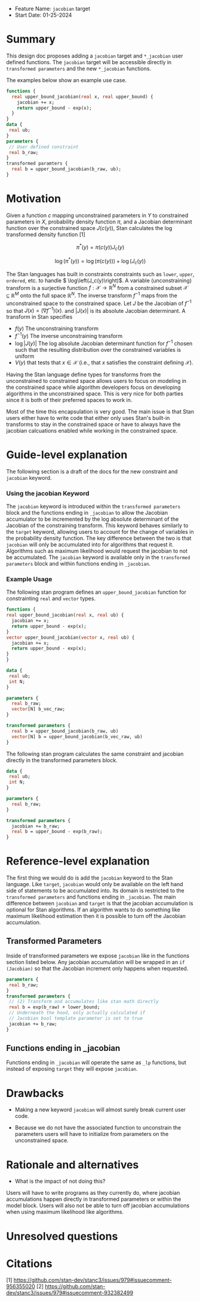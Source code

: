 - Feature Name: `jacobian` target
- Start Date: 01-25-2024

# Summary
[summary]: #summary

This design doc proposes adding a `jacobian` target and `*_jacobian` user defined functions. The `jacobian` target will be accessible directly in `transformed parameters` and the new `*_jacobian` functions.


The examples below show an example use case.

```stan
functions {
  real upper_bound_jacobian(real x, real upper_bound) {
    jacobian += x;
    return upper_bound - exp(x);
  }
}
data {
 real ub;
}
parameters {
 // User defined constraint
 real b_raw;
}
transformed paramters {
  real b = upper_bound_jacobian(b_raw, ub);
}
```

# Motivation
[motivation]: #motivation

Given a function $c$ mapping unconstrained parameters in $Y$ to constrained parameters in $X$, probability density function $\pi$, and a Jacobian determinant function over the constrained space $J(c(y))$, Stan calculates the log transformed density function [1]

$$
\pi^*(y) = \pi\left( c\left(y\right) \right) J_c\left(y\right)
$$

$$
\log\left(\pi^*(y)\right) = \log\left(\pi\left( c\left(y\right) \right)\right) + \log\left(J_c\left(y\right)\right)
$$

The Stan languages has built in constraints constraints such as `lower`, `upper`, `ordered`, etc. to handle $ \log\left(J_c(y)\right)$. A variable (unconstraining) transform is a surjective function $f:\mathcal{X} \rightarrow \mathbb{R}^N$ from a constrained subset $\mathcal{X} \subseteq \mathbb{R}^M$ onto the full space $\mathbb{R}^N$.
The inverse transform $f^{-1}$ maps from the unconstrained space to the constrained space. 
Let $J$ be the Jacobian of $f^{-1}$ so that $J(x) = (\nabla f^{-1})(x).$ and $|J(x)|$ is its absolute Jacobian determinant. A transform in Stan specifies 

- $f(y)$ The unconstraining transform
- $f^{-1}\left(y\right)$ The inverse unconstraining transform
- $\log |J(y)|$ The log absolute Jacobian determinant function for $f^{-1}$ chosen such that the resulting distribution over the constrained variables is uniform
- $V(y)$ that tests that $x \in \mathcal{X}$ (i.e., that $x$ satisfies the constraint defining $\mathcal{X}$).

Having the Stan language define types for transforms from the unconstrained to constrained space allows users to focus on modeling in the constrained space while algorithm developers focus on developing algorithms in the unconstrained space. 
This is very nice for both parties since it is both of their preferred spaces to work in.

Most of the time this encapsulation is very good. 
The main issue is that Stan users either have to write code that either only uses Stan's built-in transforms to stay in the constrained space or have to always have the jacobian calcuations enabled while working in the constrained space.




# Guide-level explanation
[guide-level-explanation]: #guide-level-explanation

The following section is a draft of the docs for the new constraint and `jacobian` keyword.

### Using the jacobian Keyword

The `jacobian` keyword is introduced within the `transformed parameters` block and the functions ending in `_jacobian` to allow the Jacobian accumulator to be incremented by the log absolute determinant of the Jacobian of the constraining transform. 
This keyword behaves similarly to the `target` keyword, allowing users to account for the change of variables in the probability density function. 
The key difference between the two is that `jacobian` will only be accumulated into for algorithms that request it. Algorithms such as maximum likelihood would request the jacobian to not be accumulated. 
The `jacobian` keyword is available only in the `transformed parameters` block and within functions ending in `_jacobian`.


### Example Usage

The following stan program defines an `upper_bound_jacobian` function for constrainting `real` and `vector` types.

```stan
functions {
real upper_bound_jacobian(real x, real ub) {
  jacobian += x;
  return upper_bound - exp(x);
}
vector upper_bound_jacobian(vector x, real ub) {
  jacobian += x;
  return upper_bound - exp(x);
}
}

data {
 real ub;
 int N;
}

parameters {
  real b_raw;
  vector[N] b_vec_raw;
}

transformed parameters {
  real b = upper_bound_jacobian(b_raw, ub)
  vector[N] b = upper_bound_jacobian(b_vec_raw, ub)
}
```

The following stan program calculates the same constraint and jacobian directly in the transformed parameters block.

```stan
data {
 real ub;
 int N;
}

parameters {
  real b_raw;
}

transformed parameters {
  jacobian += b_raw;
  real b = upper_bound - exp(b_raw);
}
```


# Reference-level explanation
[reference-level-explanation]: #reference-level-explanation

The first thing we would do is add the `jacobian` keyword to the Stan language. 
Like `target`, `jacobian` would only be available on the left hand side of statements to be accumulated into. 
Its domain is restricted to the `transformed parameters` and functions ending in `_jacobian`.
The main difference between `jacobian` and `target` is that the jacobian accumulation is optional for Stan algorithms. If an algorithm wants to do something like maximum likelihood estimation then it is possible to turn off the Jacobian accumulation.

## Transformed Parameters

Inside of transformed parameters we expose `jacobian` like in the functions section listed below. 
Any jacobian accumulation will be wrapped in an `if (Jacobian)` so that the Jacobian increment only happens when requested.

```stan
parameters {
 real b_raw;
}
transformed parameters {
 // (2) Transform and accumulates like stan math directly
 real b = exp(b_raw) + lower_bound;
 // Underneath the hood, only actually calculated if
 // Jacobian bool template parameter is set to true
 jacobian += b_raw;
}
```

## Functions ending in _jacobian

Functions ending in `_jacobian` will operate the same as `_lp` functions, but instead of exposing `target` they will expose `jacobian`.

# Drawbacks
[drawbacks]: #drawbacks

- Making a new keyword `jacobian` will almost surely break current user code.

- Because we do not have the associated function to unconstrain the parameters users will have to initialize from parameters on the unconstrained space. 

# Rationale and alternatives
[rationale-and-alternatives]: #rationale-and-alternatives

- What is the impact of not doing this?

Users will have to write programs as they currently do, where jacobian accumulations happen directly in transformed parameters or within the model block. Users will also not be able to turn off jacobian accumulations when using maximum likelihood like algorithms.

# Unresolved questions
[unresolved-questions]: #unresolved-questions

# Citations

[1] https://github.com/stan-dev/stanc3/issues/979#issuecomment-956355020
[2] https://github.com/stan-dev/stanc3/issues/979#issuecomment-932382499
